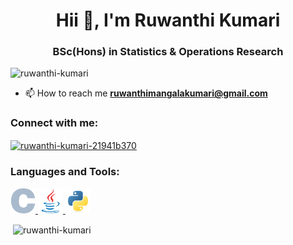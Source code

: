 <h1 align="center">Hii 👋, I'm Ruwanthi Kumari</h1>
<h3 align="center">BSc(Hons) in Statistics & Operations Research</h3>


<p align="left"> <img src="https://komarev.com/ghpvc/?username=ruwanthi-kumari&label=Profile%20views&color=0e75b6&style=flat" alt="ruwanthi-kumari" /> </p>

- 📫 How to reach me **ruwanthimangalakumari@gmail.com**

<h3 align="left">Connect with me:</h3>
<p align="left">
<a href="https://linkedin.com/in/ruwanthi-kumari-21941b370" target="blank"><img align="center" src="https://raw.githubusercontent.com/rahuldkjain/github-profile-readme-generator/master/src/images/icons/Social/linked-in-alt.svg" alt="ruwanthi-kumari-21941b370" height="30" width="40" /></a>
</p>

<h3 align="left">Languages and Tools:</h3>
<p align="left"> <a href="https://www.cprogramming.com/" target="_blank" rel="noreferrer"> <img src="https://raw.githubusercontent.com/devicons/devicon/master/icons/c/c-original.svg" alt="c" width="40" height="40"/> </a> <a href="https://www.java.com" target="_blank" rel="noreferrer"> <img src="https://raw.githubusercontent.com/devicons/devicon/master/icons/java/java-original.svg" alt="java" width="40" height="40"/> </a> <a href="https://www.python.org" target="_blank" rel="noreferrer"> <img src="https://raw.githubusercontent.com/devicons/devicon/master/icons/python/python-original.svg" alt="python" width="40" height="40"/> </a> </p>

<p>&nbsp;<img align="center" src="https://github-readme-stats.vercel.app/api?username=ruwanthi-kumari&show_icons=true&locale=en" alt="ruwanthi-kumari" /></p>
